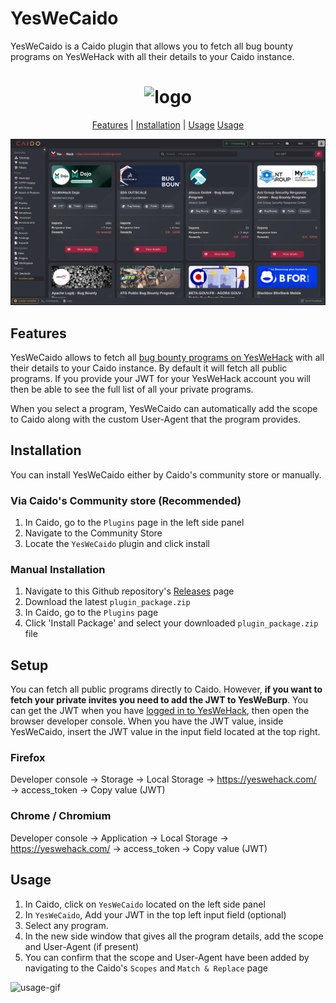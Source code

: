 # YesWeCaido

YesWeCaido is a Caido plugin that allows you to fetch all bug bounty programs on YesWeHack with all their details to your Caido instance.

<h1 align="center">
  <img src="assets/yeswecaido-logo.png" alt="logo" width="220px">
  <br>
</h1>
 
<p align="center">
  <a href="#features">Features</a> |
  <a href="#installation">Installation</a> |
  <a href="#usage">Usage</a>
  <a href="#setup">Usage</a>
</p>

<img src="assets/yeswecaido.png" alt="preview" width="auto">

## Features

YesWeCaido allows to fetch all [bug bounty programs on YesWeHack](https://yeswehack.com/programs) with all their details to your Caido instance. By default it will fetch all public programs. If you provide your JWT for your YesWeHack account you will then be able to see the full list of all your private programs.

When you select a program, YesWeCaido can automatically add the scope to Caido along with the custom User-Agent that the program provides.

## Installation

You can install YesWeCaido either by Caido's community store or manually.

### Via Caido's Community store (Recommended)
1. In Caido, go to the `Plugins` page in the left side panel
2. Navigate to the Community Store
3. Locate the `YesWeCaido` plugin and click install

### Manual Installation
1. Navigate to this Github repository's [Releases](https://github.com/yeswehack/yeswecaido/releases) page
2. Download the latest `plugin_package.zip`
3. In Caido, go to the `Plugins` page
4. Click 'Install Package' and select your downloaded `plugin_package.zip` file

## Setup

You can fetch all public programs directly to Caido. However, **if you want to fetch your private invites you need to add the JWT to YesWeBurp**. You can get the JWT when you have [logged in to YesWeHack](https://yeswehack.com/auth/login), then open the browser developer console. When you have the JWT value, inside YesWeCaido, insert the JWT value in the input field located at the top right.

### Firefox
Developer console → Storage → Local Storage → https://yeswehack.com/ → access_token → Copy value (JWT)

### Chrome / Chromium
Developer console → Application → Local Storage → https://yeswehack.com/ → access_token → Copy value (JWT)

## Usage
1. In Caido, click on `YesWeCaido` located on the left side panel
2. In `YesWeCaido`, Add your JWT in the top left input field (optional)
3. Select any program.
4. In the new side window that gives all the program details, add the scope and User-Agent (if present)
5. You can confirm that the scope and User-Agent have been added by navigating to the Caido's `Scopes` and `Match & Replace` page

<img src="assets/yeswecaido.gif" alt="usage-gif">
